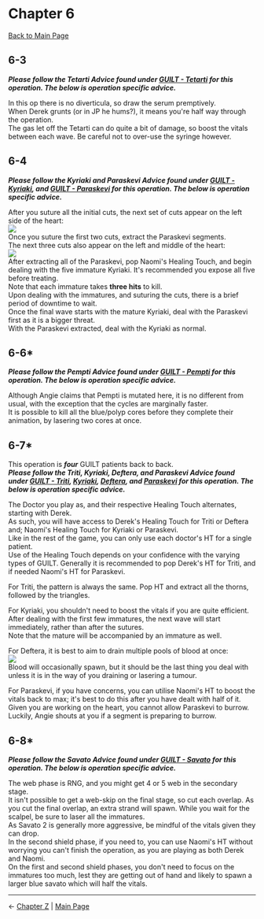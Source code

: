 
# Chapter 6

[Back to Main Page](../index.md)

## 6-3

***Please follow the Tetarti Advice found under [GUILT - Tetarti](../guilt/tetarti.md) for this operation. The below is operation specific advice.*** <br>

In this op there is no diverticula, so draw the serum premptively. <br>
When Derek grunts (or in JP he hums?), it means you're half way through the operation. <br>
The gas let off the Tetarti can do quite a bit of damage, so boost the vitals between each wave. Be careful not to over-use the syringe however. <br>

## 6-4

***Please follow the Kyriaki and Paraskevi Advice found under [GUILT - Kyriaki](../guilt/kyriaki.md), and [GUILT - Paraskevi](../guilt/paraskevi.md) for this operation. The below is operation specific advice.*** <br>

After you suture all the initial cuts, the next set of cuts appear on the left side of the heart: <br>
![](./img/6-4_firstCuts.png) <br>
Once you suture the first two cuts, extract the Paraskevi segments. <br>
The next three cuts also appear on the left and middle of the heart: <br>
![](./img/6-4_secondCuts.png) <br>
After extracting all of the Paraskevi, pop Naomi's Healing Touch, and begin dealing with the five immature Kyriaki. It's recommended you expose all five before treating. <br>
Note that each immature takes **three hits** to kill. <br>
Upon dealing with the immatures, and suturing the cuts, there is a brief period of downtime to wait. <br>
Once the final wave starts with the mature Kyriaki, deal with the Paraskevi first as it is a bigger threat. <br>
With the Paraskevi extracted, deal with the Kyriaki as normal. <br>

## 6-6*

***Please follow the Pempti Advice found under [GUILT - Pempti](../guilt/pempti.md) for this operation. The below is operation specific advice.*** <br>

Although Angie claims that Pempti is mutated here, it is no different from usual, with the exception that the cycles are marginally faster. <br>
It is possible to kill all the blue/polyp cores before they complete their animation, by lasering two cores at once. <br>

## 6-7*

This operation is ***four*** GUILT patients back to back. <br>
***Please follow the Triti, Kyriaki, Deftera, and Paraskevi Advice found under [GUILT - Triti](../guilt/triti.md), [Kyriaki](../guilt/kyriaki.md), [Deftera](../guilt/deftera.md), and [Paraskevi](../guilt/paraskevi.md) for this operation. The below is operation specific advice.*** <br>

The Doctor you play as, and their respective Healing Touch alternates, starting with Derek. <br>
As such, you will have access to Derek's Healing Touch for Triti or Deftera and; Naomi's Healing Touch for Kyriaki or Paraskevi. <br>
Like in the rest of the game, you can only use each doctor's HT for a single patient. <br>
Use of the Healing Touch depends on your confidence with the varying types of GUILT. Generally it is recommended to pop Derek's HT for Triti, and if needed Naomi's HT for Paraskevi. <br>

For Triti, the pattern is always the same. Pop HT and extract all the thorns, followed by the triangles. <br>

For Kyriaki, you shouldn't need to boost the vitals if you are quite efficient. <br>
After dealing with the first few immatures, the next wave will start immediately, rather than after the sutures. <br>
Note that the mature will be accompanied by an immature as well. <br>

For Deftera, it is best to aim to drain multiple pools of blood at once: <br>
![](./img/6-7_blood.png) <br>
Blood will occasionally spawn, but it should be the last thing you deal with unless it is in the way of you draining or lasering a tumour. <br>

For Paraskevi, if you have concerns, you can utilise Naomi's HT to boost the vitals back to max; it's best to do this after you have dealt with half of it. <br>
Given you are working on the heart, you cannot allow Paraskevi to burrow. Luckily, Angie shouts at you if a segment is preparing to burrow. <br>

## 6-8*

***Please follow the Savato Advice found under [GUILT - Savato](../guilt/savato.md) for this operation. The below is operation specific advice.*** <br>

The web phase is RNG, and you might get 4 or 5 web in the secondary stage. <br>
It isn't possible to get a web-skip on the final stage, so cut each overlap. As you cut the final overlap, an extra strand will spawn. While you wait for the scalpel, be sure to laser all the immatures. <br>
As Savato 2 is generally more aggressive, be mindful of the vitals given they can drop. <br>
In the second shield phase, if you need to, you can use Naomi's HT without worrying you can't finish the operation, as you are playing as both Derek and Naomi. <br>
On the first and second shield phases, you don't need to focus on the immatures too much, lest they are getting out of hand and likely to spawn a larger blue savato which will half the vitals. <br>

---

← [Chapter Z](./chpZ.md) | [Main Page](../index.md)
